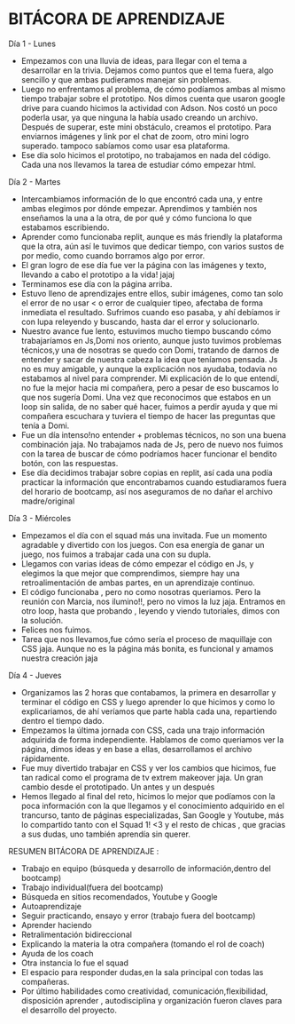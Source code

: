 # BITÁCORA DE APRENDIZAJE

Día 1 - Lunes

- Empezamos con una lluvia de ideas, para llegar con el tema a desarrollar en la trivia. Dejamos como puntos que el tema fuera, algo sencillo y que ambas pudieramos manejar sin problemas.
- Luego no enfrentamos al problema, de cómo podíamos ambas al mismo tiempo trabajar sobre el prototipo. Nos dimos cuenta que usaron google drive para cuando hicimos la actividad con Adson. Nos costó un poco poderla usar, ya que ninguna la había usado creando un archivo. Después de superar, este mini obstáculo, creamos el prototipo. Para enviarnos imágenes y link por el chat de zoom, otro mini logro superado. tampoco sabíamos como usar esa plataforma.
- Ese día solo hicimos el prototipo, no trabajamos en nada del código. Cada una nos llevamos la tarea de estudiar cómo empezar html.

Día 2 - Martes

- Intercambiamos información de lo que encontró cada una, y entre ambas elegimos por dónde empezar.
  Aprendimos y también nos enseñamos la una a la otra, de por qué y cómo funciona lo que estabamos escribiendo.
- Aprender como funcionaba replit, aunque es más friendly la plataforma que la otra, aún así le tuvimos que dedicar tiempo, con varios sustos de por medio, como cuando borramos algo por error.
- El gran logro de ese día fue ver la página con las imágenes y texto, llevando a cabo el prototipo a la vida! jajaj
- Terminamos ese día con la página arriba.
- Estuvo lleno de aprendizajes entre ellos, subir imágenes, como tan solo el error de no usar < o error de cualquier tipeo, afectaba de forma inmediata el resultado. Sufrimos cuando eso pasaba, y ahí debíamos ir con lupa releyendo y buscando, hasta dar el error y solucionarlo.
- Nuestro avance fue lento, estuvimos mucho tiempo buscando cómo trabajaríamos en Js,Domi nos oriento, aunque justo tuvimos problemas técnicos,y una de nosotras se quedo con Domi, tratando de darnos de entender y sacar de nuestra cabeza la idea que teníamos pensada. Js no es muy amigable, y aunque la explicación nos ayudaba, todavía no estabamos al nivel para comprender. Mi explicación de lo que entendí, no fue la mejor hacia mi compañera, pero a pesar de eso buscamos lo que nos sugería Domi. Una vez que reconocimos que estabos en un loop sin salida, de no saber qué hacer, fuimos a perdir ayuda y que mi compañera escuchara y tuviera el tiempo de hacer las preguntas que tenía a Domi.
- Fue un día intenso!no entender + problemas técnicos, no son una buena combinación jaja. No trabajamos nada de Js, pero de nuevo nos fuimos con la tarea de buscar de cómo podríamos hacer funcionar el bendito botón, con las respuestas.
- Ese día decidimos trabajar sobre copias en replit, así cada una podía practicar la información que encontrabamos cuando estudiaramos fuera del horario de bootcamp, así nos aseguramos de no dañar el archivo madre/original

Día 3 - Miércoles

- Empezamos el día con el squad más una invitada. Fue un momento agradable y divertido con los juegos. Con esa energía de ganar un juego, nos fuimos a trabajar cada una con su dupla.
- Llegamos con varias ideas de cómo empezar el código en Js, y elegimos la que mejor que comprendimos, siempre hay una retroalimentación de ambas partes, en un aprendizaje continuo.
- El código funcionaba , pero no como nosotras queriamos. Pero la reunión con Marcia, nos ilumino!!, pero no vimos la luz jaja. Entramos en otro loop, hasta que probando , leyendo y viendo tutoriales, dimos con la solución.
- Felices nos fuimos.
- Tarea que nos llevamos,fue cómo sería el proceso de maquillaje con CSS jaja. Aunque no es la página más bonita, es funcional y amamos nuestra creación jaja

Día 4 - Jueves

- Organizamos las 2 horas que contabamos, la primera en desarrollar y terminar el código en CSS y luego aprender lo que hicimos y como lo explicariamos, de ahí veríamos que parte habla cada una, repartiendo dentro el tiempo dado.
- Empezamos la última jornada con CSS, cada una trajo información adquirida de forma independiente. Hablamos de como queriamos ver la página, dimos ideas y en base a ellas, desarrollamos el archivo rápidamente.
- Fue muy divertido trabajar en CSS y ver los cambios que hicimos, fue tan radical como el programa de tv extrem makeover jaja. Un gran cambio desde el prototipado. Un antes y un después
- Hemos llegado al final del reto, hicimos lo mejor que podíamos con la poca información con la que llegamos y el conocimiento adquirido en el trancurso, tanto de páginas especializadas, San Google y Youtube, más lo compartido tanto con el Squad 1! <3 y el resto de chicas , que gracias a sus dudas, uno también aprendía sin querer.

RESUMEN BITÁCORA DE APRENDIZAJE :

- Trabajo en equipo (búsqueda y desarrollo de
  información,dentro del bootcamp)
- Trabajo individual(fuera del bootcamp)
- Búsqueda en sitios recomendados, Youtube y Google
- Autoaprendizaje
- Seguir practicando, ensayo y error (trabajo fuera del
  bootcamp)
- Aprender haciendo
- Retralimentación bidireccional
- Explicando la materia la otra compañera (tomando el rol de
  coach)
- Ayuda de los coach
- Otra instancia lo fue el squad
- El espacio para responder dudas,en la sala principal con
  todas las compañeras.
- Por último habilidades como creatividad,
  comunicación,flexibilidad, disposición aprender ,
  autodisciplina y organización fueron
  claves para el desarrollo del proyecto.
